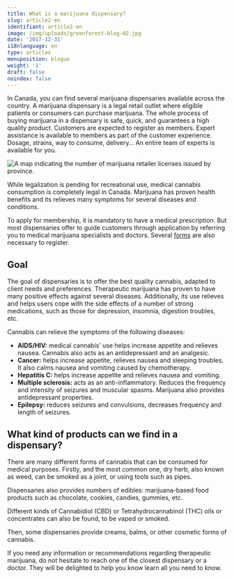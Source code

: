 ```yaml
---
title: What is a marijuana dispensary?
slug: article2-en
identifiant: article2-en
image: /img/uploads/greenforest-blog-02.jpg
date: '2017-12-31'
i18nlanguage: en
type: articles
menuposition: blogue
weight: '1'
draft: false
noindex: false
---
```

In Canada, you can find several marijuana dispensaries available across the country. A marijuana dispensary is a legal retail outlet where eligible patients or consumers can purchase marijuana. The whole process of buying marijuana in a dispensary is safe, quick, and guarantees a high quality product. Customers are expected to register as members. Expert assistance is available to members as part of the customer experience. Dosage, strains, way to consume, delivery… An entire team of experts is available for you.

![A map indicating the number of marijuana retailer licenses issued by province.](/img/uploads/greenforest-blog-03.jpg)

While legalization is pending for recreational use, medical cannabis consumption is completely legal in Canada. Marijuana has proven health benefits and its relieves many symptoms for several diseases and conditions.

To apply for membership, it is mandatory to have a medical prescription. But most dispensaries offer to guide customers through application by referring you to medical marijuana specialists and doctors. Several [forms](https://www.laforetverte.ca/en/members/) are also necessary to register.

## Goal

The goal of dispensaries is to offer the best quality cannabis, adapted to client needs and preferences. Therapeutic marijuana has proven to have many positive effects against several diseases. Additionally, its use relieves and helps users cope with the side effects of a number of strong medications, such as those for depression, insomnia, digestion troubles, etc.

Cannabis can relieve the symptoms of the following diseases:

* **AIDS/HIV:** medical cannabis’ use helps increase appetite and relieves nausea. Cannabis also acts as an antidepressant and an analgesic.
* **Cancer:** helps increase appetite, relieves nausea and sleeping troubles. It also calms nausea and vomiting caused by chemotherapy.
* **Hepatitis C:** helps increase appetite and relieves nausea and vomiting.
* **Multiple sclerosis:** acts as an anti-inflammatory. Reduces the frequency and intensity of seizures and muscular spasms. Marijuana also provides antidepressant properties.
* **Epilepsy:** reduces seizures and convulsions, decreases frequency and length of seizures.

## What kind of products can we find in a dispensary?

There are many different forms of cannabis that can be consumed for medical purposes. Firstly, and the most common one, dry herb, also known as weed, can be smoked as a joint, or using tools such as pipes.

Dispensaries also provides numbers of edibles: marijuana-based food products such as chocolate, cookies, candies, gummies, etc.

Different kinds of Cannabidiol (CBD) or Tetrahydrocannabinol (THC) oils or concentrates can also be found, to be vaped or smoked.

Then, some dispensaries provide creams, balms, or other cosmetic forms of cannabis.

If you need any information or recommendations regarding therapeutic marijuana, do not hesitate to reach one of the closest dispensary or a doctor. They will be delighted to help you know learn all you need to know.
